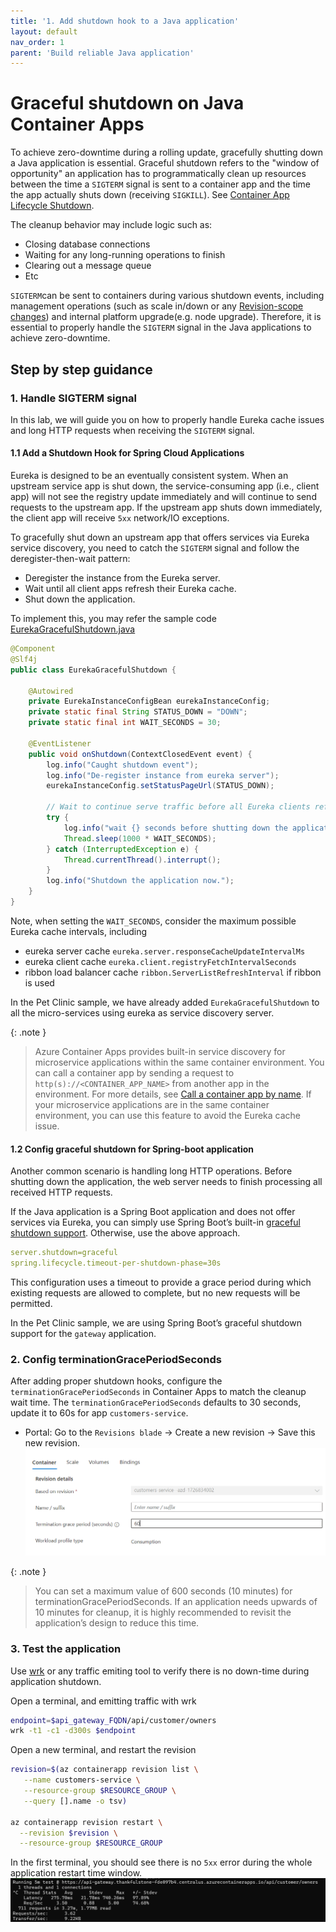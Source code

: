 ```yaml
---
title: '1. Add shutdown hook to a Java application'
layout: default
nav_order: 1
parent: 'Build reliable Java application'
---
```


# Graceful shutdown on Java Container Apps
To achieve zero-downtime during a rolling update, gracefully shutting down a Java application is essential. Graceful shutdown refers to the "window of opportunity" an application has to programmatically clean up resources between the time a `SIGTERM` signal is sent to a container app and the time the app actually shuts down (receiving `SIGKILL`). See [Container App Lifecycle Shutdown](https://learn.microsoft.com/en-us/azure/container-apps/application-lifecycle-management#shutdown).

The cleanup behavior may include logic such as:
- Closing database connections
- Waiting for any long-running operations to finish
- Clearing out a message queue
- Etc

`SIGTERM`can be sent to containers during various shutdown events, including management operations (such as scale in/down or any [Revision-scope changes](https://learn.microsoft.com/en-us/azure/container-apps/revisions#revision-scope-changes)) and internal platform upgrade(e.g. node upgrade). Therefore, it is essential to properly handle the `SIGTERM` signal in the Java applications to achieve zero-downtime.


## Step by step guidance

### 1. Handle SIGTERM signal
In this lab, we will guide you on how to properly handle Eureka cache issues and long HTTP requests when receiving the `SIGTERM` signal.

#### 1.1 Add a Shutdown Hook for Spring Cloud Applications

Eureka is designed to be an eventually consistent system. When an upstream service app is shut down, the service-consuming app (i.e., client app) will not see the registry update immediately and will continue to send requests to the upstream app. If the upstream app shuts down immediately, the client app will receive `5xx` network/IO exceptions.

To gracefully shut down an upstream app that offers services via Eureka service discovery, you need to catch the `SIGTERM` signal and follow the deregister-then-wait pattern:

   - Deregister the instance from the Eureka server.
   - Wait until all client apps refresh their Eureka cache.
   - Shut down the application.

To implement this, you may refer the sample code [EurekaGracefulShutdown.java](https://github.com/Azure-Samples/java-microservices-aca-lab/blob/main/src/spring-petclinic-customers-service/src/main/java/org/springframework/samples/petclinic/customers/shutdown/EurekaGracefulShutdown.java)

```java
@Component
@Slf4j
public class EurekaGracefulShutdown {

    @Autowired
    private EurekaInstanceConfigBean eurekaInstanceConfig;
    private static final String STATUS_DOWN = "DOWN";
    private static final int WAIT_SECONDS = 30;

    @EventListener
    public void onShutdown(ContextClosedEvent event) {
        log.info("Caught shutdown event");
        log.info("De-register instance from eureka server");
        eurekaInstanceConfig.setStatusPageUrl(STATUS_DOWN);

        // Wait to continue serve traffic before all Eureka clients refresh their cache
        try {
            log.info("wait {} seconds before shutting down the application", WAIT_SECONDS);
            Thread.sleep(1000 * WAIT_SECONDS); 
        } catch (InterruptedException e) {
            Thread.currentThread().interrupt();
        }
        log.info("Shutdown the application now.");
    }
}
   ```

Note, when setting the `WAIT_SECONDS`, consider the maximum possible Eureka cache intervals, including
- eureka server cache `eureka.server.responseCacheUpdateIntervalMs`
- eureka client cache `eureka.client.registryFetchIntervalSeconds`
- ribbon load balancer cache `ribbon.ServerListRefreshInterval` if ribbon is used

In the Pet Clinic sample, we have already added `EurekaGracefulShutdown` to all the micro-services using eureka as service discovery server.


{: .note }
> Azure Container Apps provides built-in service discovery for microservice applications within the same container environment. You can call a container app by sending a request to `http(s)://<CONTAINER_APP_NAME>` from another app in the environment. For more details, see [Call a container app by name](https://learn.microsoft.com/en-us/azure/container-apps/connect-apps?tabs=bash#call-a-container-app-by-name). If your microservice applications are in the same container environment, you can use this feature to avoid the Eureka cache issue.

#### 1.2 Config graceful shutdown for Spring-boot application
Another common scenario is handling long HTTP operations. Before shutting down the application, the web server needs to finish processing all received HTTP requests.

If the Java application is a Spring Boot application and does not offer services via Eureka, you can simply use Spring Boot’s built-in [graceful shutdown support](https://docs.spring.io/spring-boot/reference/web/graceful-shutdown.html). Otherwise, use the above approach.

```yaml
server.shutdown=graceful
spring.lifecycle.timeout-per-shutdown-phase=30s
```
This configuration uses a timeout to provide a grace period during which existing requests are allowed to complete, but no new requests will be permitted. 

In the Pet Clinic sample, we are using Spring Boot’s graceful shutdown support for the `gateway` application.


### 2. Config terminationGracePeriodSeconds
After adding proper shutdown hooks, configure the `terminationGracePeriodSeconds` in Container Apps to match the cleanup wait time. The `terminationGracePeriodSeconds` defaults to 30 seconds, update it to 60s for app `customers-service`.

- Portal: Go to the `Revisions blade` -> Create a new revision -> Save this new revision.
![lab 10 grace periods](../../images/lab10-grace.png)

{: .note }
> You can set a maximum value of 600 seconds (10 minutes) for    terminationGracePeriodSeconds. If an application needs upwards of 10 minutes for cleanup, it is highly recommended to revisit the application’s design to reduce this time.

### 3. Test the application
Use [wrk](https://github.com/wg/wrk) or any traffic emiting tool to verify there is no down-time during application shutdown.

Open a terminal, and emitting traffic with wrk
```bash
endpoint=$api_gateway_FQDN/api/customer/owners
wrk -t1 -c1 -d300s $endpoint
```

Open a new terminal, and restart the revision 
```bash
revision=$(az containerapp revision list \
   --name customers-service \
   --resource-group $RESOURCE_GROUP \
   --query [].name -o tsv)

az containerapp revision restart \
  --revision $revision \
  --resource-group $RESOURCE_GROUP
```

In the first terminal, you should see there is no `5xx` error during the whole application restart time window.
![lab 10 no dontime](../../images/lab10-no-downtime.png)


